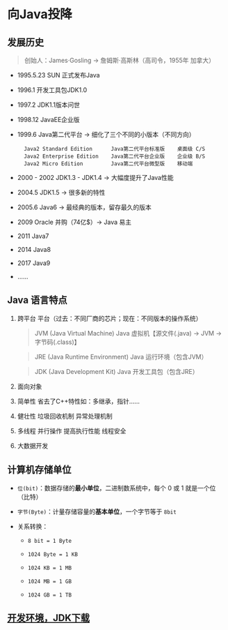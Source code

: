 # 向Java投降

## 发展历史

> 创始人：James·Gosling -> 詹姆斯·高斯林（高司令，1955年 加拿大）

- 1995.5.23 SUN 正式发布Java

- 1996.1    开发工具包JDK1.0

- 1997.2    JDK1.1版本问世

- 1998.12   JavaEE企业版

- 1999.6    Java第二代平台 -> 细化了三个不同的小版本（不同方向）

        Java2 Standard Edition      Java第二代平台标准版    桌面级 C/S
        Java2 Enterprise Edition    Java第二代平台企业版    企业级 B/S
        Java2 Micro Edition         Java第二代平台微型版    移动端 

- 2000 - 2002   JDK1.3 - JDK1.4 -> 大幅度提升了Java性能

- 2004.5    JDK1.5  -> 很多新的特性

- 2005.6    Java6  ->   最经典的版本，留存最久的版本

- 2009  Oracle 并购（74亿$）-> Java 易主 

- 2011  Java7

- 2014  Java8

- 2017  Java9

- ……

## Java 语言特点

1. 跨平台   平台（过去：不同厂商的芯片；现在：不同版本的操作系统）

    > JVM (Java Virtual Machine)   Java 虚拟机【源文件(.java) -> JVM -> 字节码(.class)】

    > JRE (Java Runtime Environment)    Java 运行环境（包含JVM）

    > JDK (Java Development Kit)    Java 开发工具包（包含JRE）

2. 面向对象

3. 简单性   省去了C++特性如：多继承，指针……

4. 健壮性   垃圾回收机制    异常处理机制

5. 多线程   并行操作    提高执行性能    线程安全

6. 大数据开发

## 计算机存储单位

- `位(bit)`：数据存储的**最小单位**，二进制数系统中，每个 0 或 1 就是一个位（比特）

- `字节(Byte)`：计量存储容量的**基本单位**，一个字节等于 `8bit`

- 关系转换：

    - `8 bit = 1 Byte`

    - `1024 Byte = 1 KB`

    - `1024 KB = 1 MB`

    - `1024 MB = 1 GB`

    - `1024 GB = 1 TB`

## [开发环境，JDK下载](https://www.oracle.com)
